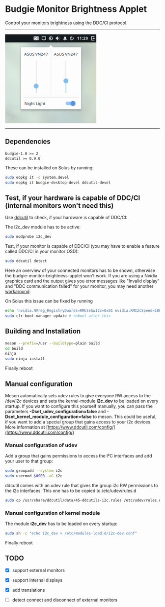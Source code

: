 # Budgie Monitor Brightness Applet

Control your monitors brightness using the DDC/CI protocol.

---

![Screenshot](data/screenshot.png)

---

## Dependencies

```
budgie-1.0 >= 2
ddcutil >= 0.9.0
```

These can be installed on Solus by running:

```bash
sudo eopkg it -c system.devel
sudo eopkg it budgie-desktop-devel ddcutil-devel
```

## Test, if your hardware is capable of DDC/CI (internal monitors won't need this)

Use [ddcutil](https://www.ddcutil.com/) to check, if your hardware is capable of DDC/CI:

The i2c_dev module has to be active:

```bash
sudo modprobe i2c_dev
```

Test, if your monitor is capable of DDC/CI (you may have to enable a feature called DDC/CI in your monitor OSD):

```bash
sudo ddcutil detect
```

Here an overview of your connected monitors has to be shown, otherwise the budgie-monitor-brightness-applet won't work.
If you are using a Nvidia graphics card and the output gives you error messages like "Invalid display" and "DDC communication failed" for your monitor, you may need another [workaround](https://www.ddcutil.com/nvidia/).



On Solus this issue can be fixed by running

```bash
echo 'nvidia.NVreg_RegistryDwords=RMUseSwI2c=0x01 nvidia.RMI2cSpeed=100' | sudo tee /etc/kernel/cmdline.d/90_nvidia.conf
sudo clr-boot-manager update # reboot after this
```

## Building and Installation

```bash
meson --prefix=/usr --buildtype=plain build
cd build
ninja
sudo ninja install
```

Finally reboot



## Manual configuration

Meson automatically sets udev rules to give everyone RW access to the /dev/i2c devices and sets the kernel-module **i2c_dev** to be loaded on every startup. If you want to configure this yourself manually, you can pass the parameters **-Dset_udev_configuration=false** and **-Dset_kernel_module_configuration=false** to meson. This could be useful, if you want to add a special group that gains access to your i2c devices. More information at  [https://www.ddcutil.com/config/](https://www.ddcutil.com/config/)



### Manual configuration of udev

Add a group that gains permissions to access the I²C interfaces and add your user to that group:

```bash
sudo groupadd --system i2c
sudo usermod $USER -aG i2c
```

ddcutil comes with an udev rule that gives the group i2c RW permissions to the i2c interfaces. This one has to be copied to /etc/udev/rules.d

```bash
sudo cp /usr/share/ddcutil/data/45-ddcutils-i2c.rules /etc/udev/rules.d
```

### Manual configuration of kernel module

The module **i2c_dev** has to be loaded on every startup:

```bash
sudo sh -c "echo i2c_dev > /etc/modules-load.d/i2c-dev.conf"
```

Finally reboot



## TODO

- [x] support external monitors

- [x] support internal displays

- [x] add translations

- [ ] detect connect and disconnect of external monitors
